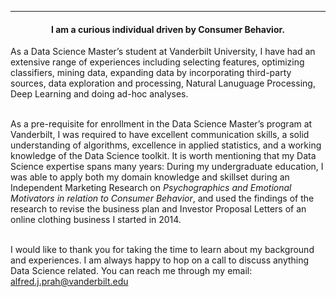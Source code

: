 ---
<!-- title: --> 
<!-- description: --> 
<!-- subtitle: -->


#### <center> I am a curious individual driven by Consumer Behavior. </center>

As a Data Science Master’s student at Vanderbilt University, I have had an extensive range of experiences including selecting features, optimizing classifiers, mining data, expanding data by incorporating third-party sources, data exploration and processing, Natural Lanuguage Processing, Deep Learning and doing ad-hoc analyses. <br><br>

As a pre-requisite for enrollment in the Data Science Master’s program at Vanderbilt, I was required to have excellent communication skills, a solid understanding of algorithms, excellence in applied statistics, and a working knowledge of the Data Science toolkit. It is worth mentioning that my Data Science expertise spans many years: During my undergraduate education, I was able to apply both my domain knowledge and skillset during an Independent Marketing Research on *Psychographics and Emotional Motivators in relation to Consumer Behavior*, and used the findings of the research to revise
the business plan and Investor Proposal Letters of an online clothing business I started in 2014.<br><br>

I would like to thank you for taking the time to learn about my background and experiences. I am always happy to hop on a call to discuss anything Data Science related. You can reach me through my email: alfred.j.prah@vanderbilt.edu


